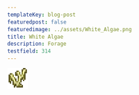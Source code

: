 ```yaml
---
templateKey: blog-post
featuredpost: false
featuredimage: ../assets/White_Algae.png
title: White Algae
description: Forage
testfield: 314
---
```

![White Algae](../assets/White_Algae.png)